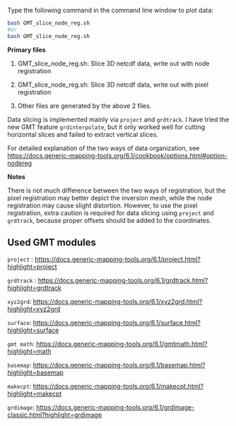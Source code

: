 Type the following command in the command line window to plot data:

````bash
bash GMT_slice_node_reg.sh
#or
bash GMT_slice_node_reg.sh
````



**Primary files**

1. GMT_slice_node_reg.sh: Slice 3D netcdf data, write out with node registration

2. GMT_slice_node_reg.sh: Slice 3D netcdf data, write out with pixel registration
3. Other files are generated by the above 2 files.

Data slicing is implemented mainly via `project` and `grdtrack`. I have tried the new GMT feature `grdinterpolate`, but it only worked well for cutting horizontal slices and failed to extract vertical slices.



For detailed explanation of the two ways of data organization, see https://docs.generic-mapping-tools.org/6.1/cookbook/options.html#option-nodereg

**Notes**

There is not much difference between the two ways of registration, but the pixel registration may better depict the inversion mesh, while the node registration may cause slight distortion. However, to use the pixel registration, extra caution is required for data slicing using `project` and `grdtrack`, because proper offsets should be added to the coordinates.



## Used GMT modules

`project` : https://docs.generic-mapping-tools.org/6.1/project.html?highlight=project

`grdtrack` : https://docs.generic-mapping-tools.org/6.1/grdtrack.html?highlight=grdtrack

`xyz2grd`: https://docs.generic-mapping-tools.org/6.1/xyz2grd.html?highlight=xyz2grd

`surface`: https://docs.generic-mapping-tools.org/6.1/surface.html?highlight=surface

`gmt math`: https://docs.generic-mapping-tools.org/6.1/gmtmath.html?highlight=math

`basemap`: https://docs.generic-mapping-tools.org/6.1/basemap.html?highlight=basemap

`makecpt`: https://docs.generic-mapping-tools.org/6.1/makecpt.html?highlight=makecpt

`grdimage`: https://docs.generic-mapping-tools.org/6.1/grdimage-classic.html?highlight=grdimage



